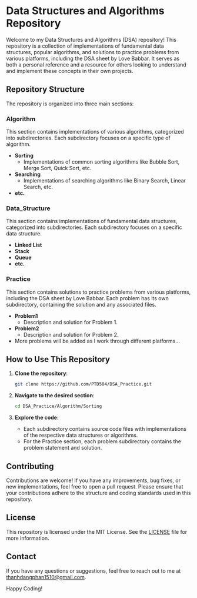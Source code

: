 # Data Structures and Algorithms Repository

Welcome to my Data Structures and Algorithms (DSA) repository! This repository is a collection of implementations of fundamental data structures, popular algorithms, and solutions to practice problems from various platforms, including the DSA sheet by Love Babbar. It serves as both a personal reference and a resource for others looking to understand and implement these concepts in their own projects.

## Repository Structure

The repository is organized into three main sections:

### Algorithm
This section contains implementations of various algorithms, categorized into subdirectories. Each subdirectory focuses on a specific type of algorithm.

- **Sorting**
  - Implementations of common sorting algorithms like Bubble Sort, Merge Sort, Quick Sort, etc.
- **Searching**
  - Implementations of searching algorithms like Binary Search, Linear Search, etc.
- **etc.**

### Data_Structure
This section contains implementations of fundamental data structures, categorized into subdirectories. Each subdirectory focuses on a specific data structure.

- **Linked List**
- **Stack**
- **Queue**
- **etc.**

### Practice
This section contains solutions to practice problems from various platforms, including the DSA sheet by Love Babbar. Each problem has its own subdirectory, containing the solution and any associated files.

- **Problem1**
  - Description and solution for Problem 1.
- **Problem2**
  - Description and solution for Problem 2.
- More problems will be added as I work through different platforms...

## How to Use This Repository

1. **Clone the repository**:
    ```sh
    git clone https://github.com/PTD504/DSA_Practice.git
    ```
2. **Navigate to the desired section**:
    ```sh
    cd DSA_Practice/Algorithm/Sorting
    ```

3. **Explore the code**:
    - Each subdirectory contains source code files with implementations of the respective data structures or algorithms.
    - For the Practice section, each problem subdirectory contains the problem statement and solution.

## Contributing

Contributions are welcome! If you have any improvements, bug fixes, or new implementations, feel free to open a pull request. Please ensure that your contributions adhere to the structure and coding standards used in this repository.

## License

This repository is licensed under the MIT License. See the [LICENSE](LICENSE) file for more information.

## Contact

If you have any questions or suggestions, feel free to reach out to me at [thanhdangphan1510@gmail.com](mailto:thanhdangphan1510@gmail.com).

Happy Coding!
